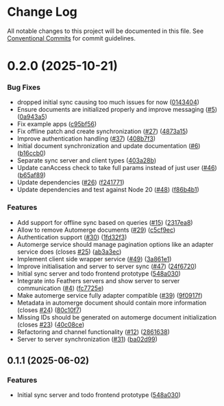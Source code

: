 # Change Log

All notable changes to this project will be documented in this file.
See [Conventional Commits](https://conventionalcommits.org) for commit guidelines.

# 0.2.0 (2025-10-21)


### Bug Fixes

* dropped initial sync causing too much issues for now ([0143404](https://github.com/kalisio/offline-sync/commit/0143404207958edf626cf6d8c0f1e2e72a64bc24))
* Ensure documents are initialized properly and improve messaging ([#5](https://github.com/kalisio/offline-sync/issues/5)) ([0a943a5](https://github.com/kalisio/offline-sync/commit/0a943a5d94e1449d8301e459beda0beb8889471d))
* Fix example apps ([c95bf56](https://github.com/kalisio/offline-sync/commit/c95bf568fa6dd24c2da1f41649d00dcce4cabb0a))
* Fix offline patch and create synchronization ([#27](https://github.com/kalisio/offline-sync/issues/27)) ([4873a15](https://github.com/kalisio/offline-sync/commit/4873a153bd6698329723d3ab3f1756274be1bc0e))
* Improve authentication handling ([#37](https://github.com/kalisio/offline-sync/issues/37)) ([408b7f3](https://github.com/kalisio/offline-sync/commit/408b7f301bf780bde2aa1ce1145a084992444b0e))
* Initial document synchronization and update documentation ([#6](https://github.com/kalisio/offline-sync/issues/6)) ([b16ccb0](https://github.com/kalisio/offline-sync/commit/b16ccb09d4a76e8601f471586306211961c442d5))
* Separate sync server and client types ([403a28b](https://github.com/kalisio/offline-sync/commit/403a28b7c9fb6f82baec98b96e341f9b80dcc899))
* Update canAccess check to take full params instead of just user ([#46](https://github.com/kalisio/offline-sync/issues/46)) ([b65af89](https://github.com/kalisio/offline-sync/commit/b65af898a082d82d6b691ab007c530d8a028d632))
* Update dependencies ([#26](https://github.com/kalisio/offline-sync/issues/26)) ([f241771](https://github.com/kalisio/offline-sync/commit/f241771cc99e3afba99523ef4083c85ca7111b39))
* Update dependencies and test against Node 20 ([#48](https://github.com/kalisio/offline-sync/issues/48)) ([f86b4b1](https://github.com/kalisio/offline-sync/commit/f86b4b1de5c60c0418a14dbc0e4fb5f80f223aa5))


### Features

* Add support for offline sync based on queries ([#15](https://github.com/kalisio/offline-sync/issues/15)) ([2317ea8](https://github.com/kalisio/offline-sync/commit/2317ea8ab8e2aab76b1bb1dba8e468bc00547009))
* Allow to remove Automerge documents ([#29](https://github.com/kalisio/offline-sync/issues/29)) ([c5cf9ec](https://github.com/kalisio/offline-sync/commit/c5cf9ec0cdf5b02d657a5e4f3359bcce765046f6))
* Authentication support ([#30](https://github.com/kalisio/offline-sync/issues/30)) ([1fd32f3](https://github.com/kalisio/offline-sync/commit/1fd32f35664de2317559c7666dfd2c3f961fa3fa))
* Automerge service should manage pagination options like an adapter service does (closes [#25](https://github.com/kalisio/offline-sync/issues/25)) ([ab3a3ec](https://github.com/kalisio/offline-sync/commit/ab3a3ec9b1c0bf035c0be03e523c6e6d1faf0af7))
* Implement client side wrapper service ([#49](https://github.com/kalisio/offline-sync/issues/49)) ([3a861e1](https://github.com/kalisio/offline-sync/commit/3a861e15485a75cad245b7006fc5f0ef9383dcfb))
* Improve initialisation and server to server sync ([#47](https://github.com/kalisio/offline-sync/issues/47)) ([24f6720](https://github.com/kalisio/offline-sync/commit/24f67209e4b59bf3a4f0456a73315a9b49f13812))
* Initial sync server and todo frontend prototype ([548a030](https://github.com/kalisio/offline-sync/commit/548a03071c2ac10bd26016f0610d6128c178b4c1))
* Integrate into Feathers servers and show server to server communication ([#4](https://github.com/kalisio/offline-sync/issues/4)) ([fc7725e](https://github.com/kalisio/offline-sync/commit/fc7725ee1137ede864f4a830b175843b71ae0bda))
* Make automerge service fully adapter compatible ([#39](https://github.com/kalisio/offline-sync/issues/39)) ([9f0917f](https://github.com/kalisio/offline-sync/commit/9f0917ff5ad51941e3960d425c13e8eaec1b04fd))
* Metadata in automerge document should contain more information (closes [#24](https://github.com/kalisio/offline-sync/issues/24)) ([80c10f7](https://github.com/kalisio/offline-sync/commit/80c10f7a9ec0f0159d36e9f7e31695b8486dc5ef))
* Missing IDs should be generated on automerge document initialization (closes [#23](https://github.com/kalisio/offline-sync/issues/23)) ([40c08ce](https://github.com/kalisio/offline-sync/commit/40c08cefc36c585511251f240fe86b9541739a7a))
* Refactoring and channel functionality ([#12](https://github.com/kalisio/offline-sync/issues/12)) ([2861638](https://github.com/kalisio/offline-sync/commit/2861638ae1d6265a8847fe47c5d9c688a614492d))
* Server to server synchronization ([#31](https://github.com/kalisio/offline-sync/issues/31)) ([ba02d99](https://github.com/kalisio/offline-sync/commit/ba02d995da9d73f04027de24dcd56bdc61e22d75))





## 0.1.1 (2025-06-02)


### Features

* Initial sync server and todo frontend prototype ([548a030](https://github.com/kalisio/offline-sync/commit/548a03071c2ac10bd26016f0610d6128c178b4c1))
